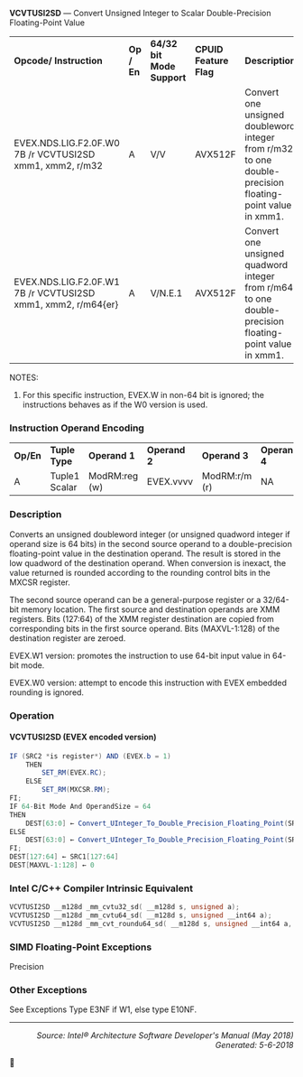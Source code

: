 <b>VCVTUSI2SD</b> — Convert Unsigned Integer to Scalar Double-Precision Floating-Point Value
<table>
	<tr>
		<td><b>Opcode/ Instruction</b></td>
		<td><b>Op / En</b></td>
		<td><b>64/32 bit Mode Support</b></td>
		<td><b>CPUID Feature Flag</b></td>
		<td><b>Description</b></td>
	</tr>
	<tr>
		<td>EVEX.NDS.LIG.F2.0F.W0 7B /r VCVTUSI2SD xmm1, xmm2, r/m32</td>
		<td>A</td>
		<td>V/V</td>
		<td>AVX512F</td>
		<td>Convert one unsigned doubleword integer from r/m32 to one double-precision floating-point value in xmm1.</td>
	</tr>
	<tr>
		<td>EVEX.NDS.LIG.F2.0F.W1 7B /r VCVTUSI2SD xmm1, xmm2, r/m64{er}</td>
		<td>A</td>
		<td>V/N.E.1</td>
		<td>AVX512F</td>
		<td>Convert one unsigned quadword integer from r/m64 to one double-precision floating-point value in xmm1.</td>
	</tr>
</table>

NOTES:
1. For this specific instruction, EVEX.W in non-64 bit is ignored; the instructions behaves as if the W0 version is
used.

### Instruction Operand Encoding
<table>
	<tr>
		<td><b>Op/En</b></td>
		<td><b>Tuple Type</b></td>
		<td><b>Operand 1</b></td>
		<td><b>Operand 2</b></td>
		<td><b>Operand 3</b></td>
		<td><b>Operand 4</b></td>
	</tr>
	<tr>
		<td>A</td>
		<td>Tuple1 Scalar</td>
		<td>ModRM:reg (w)</td>
		<td>EVEX.vvvv</td>
		<td>ModRM:r/m (r)</td>
		<td>NA</td>
	</tr>
</table>


### Description
Converts an unsigned doubleword integer (or unsigned quadword integer if operand size is 64 bits) in the second
source operand to a double-precision floating-point value in the destination operand. The result is stored in the low
quadword of the destination operand. When conversion is inexact, the value returned is rounded according to the
rounding control bits in the MXCSR register.

The second source operand can be a general-purpose register or a 32/64-bit memory location. The first source and
destination operands are XMM registers. Bits (127:64) of the XMM register destination are copied from corresponding
 bits in the first source operand. Bits (MAXVL-1:128) of the destination register are zeroed.

EVEX.W1 version: promotes the instruction to use 64-bit input value in 64-bit mode.

EVEX.W0 version: attempt to encode this instruction with EVEX embedded rounding is ignored.

### Operation


#### VCVTUSI2SD (EVEX encoded version)
```java
IF (SRC2 *is register*) AND (EVEX.b = 1) 
    THEN
        SET_RM(EVEX.RC);
    ELSE 
        SET_RM(MXCSR.RM);
FI;
IF 64-Bit Mode And OperandSize = 64
THEN
    DEST[63:0] ← Convert_UInteger_To_Double_Precision_Floating_Point(SRC2[63:0]);
ELSE
    DEST[63:0] ← Convert_UInteger_To_Double_Precision_Floating_Point(SRC2[31:0]);
FI;
DEST[127:64] ← SRC1[127:64]
DEST[MAXVL-1:128] ← 0
```
### Intel C/C++ Compiler Intrinsic Equivalent
```c
VCVTUSI2SD __m128d _mm_cvtu32_sd( __m128d s, unsigned a); 
VCVTUSI2SD __m128d _mm_cvtu64_sd( __m128d s, unsigned __int64 a);
VCVTUSI2SD __m128d _mm_cvt_roundu64_sd( __m128d s, unsigned __int64 a, int r);
```
### SIMD Floating-Point Exceptions
Precision

### Other Exceptions

See Exceptions Type E3NF if W1, else type E10NF.

 --- 
<p align="right"><i>Source: Intel® Architecture Software Developer's Manual (May 2018)<br>Generated: 5-6-2018</i></p>
